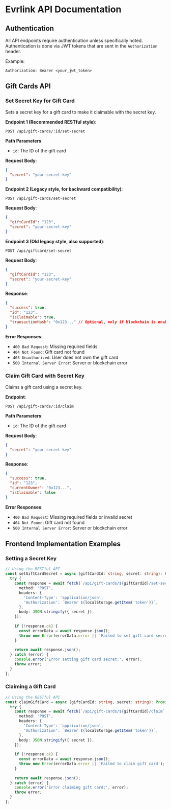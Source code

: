 # Evrlink API Documentation

## Authentication

All API endpoints require authentication unless specifically noted. Authentication is done via JWT tokens that are sent in the `Authorization` header.

Example:
```
Authorization: Bearer <your_jwt_token>
```

## Gift Cards API

### Set Secret Key for Gift Card

Sets a secret key for a gift card to make it claimable with the secret key.

**Endpoint 1 (Recommended RESTful style)**:
```
POST /api/gift-cards/:id/set-secret
```

**Path Parameters**:
- `id`: The ID of the gift card

**Request Body**:
```json
{
  "secret": "your-secret-key"
}
```

**Endpoint 2 (Legacy style, for backward compatibility)**:
```
POST /api/gift-cards/set-secret
```

**Request Body**:
```json
{
  "giftCardId": "123",
  "secret": "your-secret-key"
}
```

**Endpoint 3 (Old legacy style, also supported)**:
```
POST /api/giftcard/set-secret
```

**Request Body**:
```json
{
  "giftCardId": "123",
  "secret": "your-secret-key"
}
```

**Response**:
```json
{
  "success": true,
  "id": "123",
  "isClaimable": true,
  "transactionHash": "0x123..." // Optional, only if blockchain is enabled
}
```

**Error Responses**:

- `400 Bad Request`: Missing required fields
- `404 Not Found`: Gift card not found
- `403 Unauthorized`: User does not own the gift card
- `500 Internal Server Error`: Server or blockchain error

### Claim Gift Card with Secret Key

Claims a gift card using a secret key.

**Endpoint**:
```
POST /api/gift-cards/:id/claim
```

**Path Parameters**:
- `id`: The ID of the gift card

**Request Body**:
```json
{
  "secret": "your-secret-key"
}
```

**Response**:
```json
{
  "success": true,
  "id": "123",
  "currentOwner": "0x123...",
  "isClaimable": false
}
```

**Error Responses**:

- `400 Bad Request`: Missing required fields or invalid secret
- `404 Not Found`: Gift card not found
- `500 Internal Server Error`: Server or blockchain error

## Frontend Implementation Examples

### Setting a Secret Key

```typescript
// Using the RESTful API
const setGiftCardSecret = async (giftCardId: string, secret: string): Promise<any> => {
  try {
    const response = await fetch(`/api/gift-cards/${giftCardId}/set-secret`, {
      method: 'POST',
      headers: {
        'Content-Type': 'application/json',
        'Authorization': `Bearer ${localStorage.getItem('token')}`,
      },
      body: JSON.stringify({ secret }),
    });
    
    if (!response.ok) {
      const errorData = await response.json();
      throw new Error(errorData.error || 'Failed to set gift card secret');
    }
    
    return await response.json();
  } catch (error) {
    console.error('Error setting gift card secret:', error);
    throw error;
  }
};
```

### Claiming a Gift Card

```typescript
// Using the RESTful API
const claimGiftCard = async (giftCardId: string, secret: string): Promise<any> => {
  try {
    const response = await fetch(`/api/gift-cards/${giftCardId}/claim`, {
      method: 'POST',
      headers: {
        'Content-Type': 'application/json',
        'Authorization': `Bearer ${localStorage.getItem('token')}`,
      },
      body: JSON.stringify({ secret }),
    });
    
    if (!response.ok) {
      const errorData = await response.json();
      throw new Error(errorData.error || 'Failed to claim gift card');
    }
    
    return await response.json();
  } catch (error) {
    console.error('Error claiming gift card:', error);
    throw error;
  }
};
```
